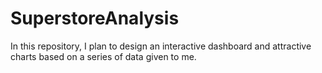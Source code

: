 # SuperstoreAnalysis
In this repository, I plan to design an interactive dashboard and attractive charts based on a series of data given to me.
